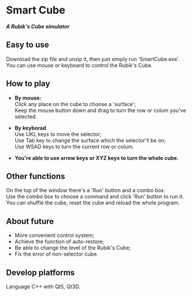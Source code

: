 # Smart Cube

***A Rubik's Cube simulator***

## Easy to use

Download the zip file and unzip it, then just simply run 'SmartCube.exe'.  
You can use mouse or keyboard to control the Rubik's Cube.

## How to play

* **By mouse:**  
  Click any place on the cube to choose a 'surface';  
  Keep the mouse button down and drag to turn the row or colum you've selected.

* **By keyborad**  
  Use IJKL keys to move the selector;  
  Use Tab key to change the surface which the selector'll be on;  
  Use WSAD keys to turn the current row or colum.

* **You're able to use arrow keys or XYZ keys to turn the whole cube.**

## Other functions

On the top of the window there's a 'Run' button and a combo box.  
Use the combo box to choose a command and click 'Run' button to run it.  
You can shuffle the cube, reset the cube and reload the whole program.

## About future

* More convenient control system;  
* Achieve the function of auto-restore;  
* Be able to change the level of the Rubik's Cube;  
* Fix the error of non-selector cube.

## Develop platforms

Language C++ with Qt5, Qt3D.
